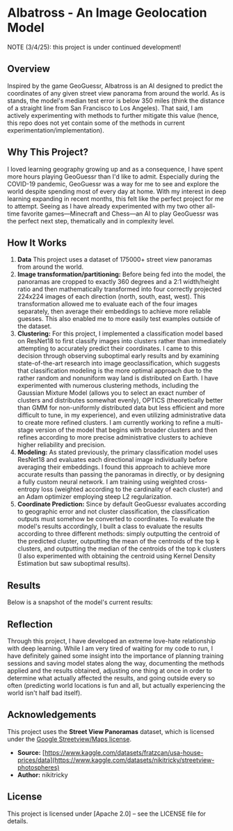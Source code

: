 # Albatross - An Image Geolocation Model 

NOTE (3/4/25): this project is under continued development!

## Overview

Inspired by the game GeoGuessr, Albatross is an AI designed to predict the coordinates of any given street view panorama from around the world. As is stands, the model's median test error is below 350 miles (think the distance of a straight line from San Francisco to Los Angeles). That said, I am actively experimenting with methods to further mitigate this value (hence, this repo does not yet contain some of the methods in current experimentation/implementation).

## Why This Project?

I loved learning geography growing up and as a consequence, I have spent more hours playing GeoGuessr than I'd like to admit. Especially during the COVID-19 pandemic, GeoGuessr was a way for me to see and explore the world despite spending most of every day at home. With my interest in deep learning expanding in recent months, this felt like the perfect project for me to attempt. Seeing as I have already experimented with my two other all-time favorite games—Minecraft and Chess—an AI to play GeoGuessr was the perfect next step, thematically and in complexity level.

## How It Works

1. **Data** This project uses a dataset of 175000+ street view panoramas from around the world.
2. **Image transformation/partitioning:** Before being fed into the model, the panoramas are cropped to exactly 360 degrees and a 2:1 width/height ratio and then mathematically transformed into four correctly projected 224x224 images of each direction (north, south, east, west). This transformation allowed me to evaluate each of the four images separately, then average their embeddings to achieve more reliable guesses. This also enabled me to more easily test examples outside of the dataset.
3. **Clustering:** For this project, I implemented a classification model based on ResNet18 to first classify images into clusters rather than immediately attempting to accurately predict their coordinates. I came to this decision through observing suboptimal early results and by examining state-of-the-art research into image geoclassification, which suggests that classification modeling is the more optimal approach due to the rather random and nonuniform way land is distributed on Earth. I have experimented with numerous clustering methods, including the Gaussian Mixture Model (allows you to select an exact number of clusters and distributes somewhat evenly), OPTICS (theoretically better than GMM for non-uniformly distributed data but less efficient and more difficult to tune, in my experience), and even utilizing administrative data to create more refined clusters. I am currently working to refine a multi-stage version of the model that begins with broader clusters and then refines according to more precise administrative clusters to achieve higher reliability and precision.
4. **Modeling:** As stated previously, the primary classification model uses ResNet18 and evaluates each directional image individually before averaging their embeddings. I found this approach to achieve more accurate results than passing the panoramas in directly, or by designing a fully custom neural network. I am training using weighted cross-entropy loss (weighted according to the cardinality of each cluster) and an Adam optimizer employing steep L2 regularization.
5. **Coordinate Prediction:** Since by default GeoGuessr evaluates according to geographic error and not cluster classification, the classification outputs must somehow be converted to coordinates. To evaluate the model's results accordingly, I built a class to evaluate the results according to three different methods: simply outputting the centroid of the predicted cluster, outputting the mean of the centroids of the top k clusters, and outputting the median of the centroids of the top k clusters (I also experimented with obtaining the centroid using Kernel Density Estimation but saw suboptimal results).

## Results

Below is a snapshot of the model's current results:

## Reflection

Through this project, I have developed an extreme love-hate relationship with deep learning. While I am very tired of waiting for my code to run, I have definitely gained some insight into the importance of planning training sessions and saving model states along the way, documenting the methods applied and the results obtained, adjusting one thing at once in order to determine what actually affected the results, and going outside every so often (predicting world locations is fun and all, but actually experiencing the world isn't half bad itself).

## Acknowledgements

This project uses the **Street View Panoramas** dataset, which is licensed under the [Google Streetview/Maps license]([[https://www.apache.org/licenses/LICENSE-2.0](https://www.google.com/intl/en-GB_ALL/permissions/geoguidelines/](https://www.google.com/intl/en-GB_ALL/permissions/geoguidelines/))).  

- **Source:** [https://www.kaggle.com/datasets/fratzcan/usa-house-prices/data](https://www.kaggle.com/datasets/nikitricky/streetview-photospheres)
- **Author:** nikitricky

## License

This project is licensed under [Apache 2.0] – see the LICENSE file for details.
